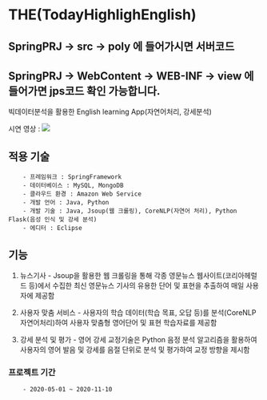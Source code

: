 # THE(TodayHighlighEnglish)

##  SpringPRJ -> src -> poly 에 들어가시면 서버코드
##  SpringPRJ -> WebContent -> WEB-INF -> view 에 들어가면 jps코드 확인 가능합니다. 
빅데이터분석을 활용한 English learning App(자연어처리, 강세분석)

시연 영상 : [![](https://i.ytimg.com/vi/byTrpJJPjNo/hqdefault.jpg?sqp=-oaymwEZCPYBEIoBSFXyq4qpAwsIARUAAIhCGAFwAQ==&rs=AOn4CLBcRHXMkvEdoZIWLXNBhRXRNf5KzA)](https://www.youtube.com/watch?v=byTrpJJPjNo&t "demo")

## 적용 기술
        - 프레임워크 : SpringFramework
        - 데이터베이스 : MySQL, MongoDB
        - 클라우드 환경 : Amazon Web Service
        - 개발 언어 : Java, Python
        - 개발 기술 : Java, Jsoup(웹 크롤링), CoreNLP(자연어 처리), Python Flask(음성 인식 및 강세 분석)
        - 에디터 : Eclipse
        
## 기능

1. 뉴스기사
        - Jsoup을 활용한 웹 크롤링을 통해 각종 영문뉴스 웹사이트(코리아헤럴드 등)에서 수집한 최신 영문뉴스 기사의 유용한 단어 및 표현을 추출하여 매일 사용자에 제공함

2. 사용자 맞춤 서비스
        - 사용자의 학습 데이터(학습 목표, 오답 등)를 분석(CoreNLP 자연어처리)하여 사용자 맞춤형 영어단어 및 표현 학습자료를 제공함

3. 강세 분석 및 평가
        - 영어 강세 교정기술은 Python 음정 분석 알고리즘을 활용하여 사용자의 영어 발음 및 강세를 음절 단위로 분석 및 평가하여 교정 방향을 제시함

### 프로젝트 기간
        - 2020-05-01 ~ 2020-11-10  
